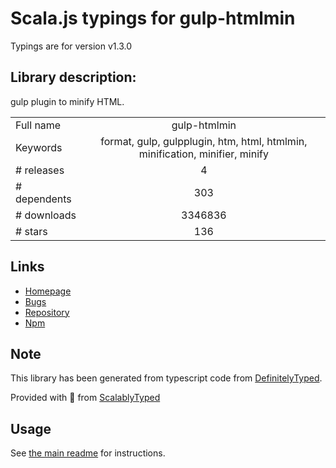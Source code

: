 
# Scala.js typings for gulp-htmlmin

Typings are for version v1.3.0

## Library description:
gulp plugin to minify HTML.

|                    |                 |
| ------------------ | :-------------: |
| Full name          | gulp-htmlmin |
| Keywords           | format, gulp, gulpplugin, htm, html, htmlmin, minification, minifier, minify |
| # releases         | 4 |
| # dependents       | 303 |
| # downloads        | 3346836 |
| # stars            | 136 |

## Links
- [Homepage](https://github.com/jonschlinkert/gulp-htmlmin)
- [Bugs](https://github.com/jonschlinkert/gulp-htmlmin/issues)
- [Repository](https://github.com/jonschlinkert/gulp-htmlmin)
- [Npm](https://www.npmjs.com/package/gulp-htmlmin)
    


## Note
This library has been generated from typescript code from [DefinitelyTyped](https://definitelytyped.org).

Provided with :purple_heart: from [ScalablyTyped](https://github.com/oyvindberg/ScalablyTyped)

## Usage
See [the main readme](../../readme.md) for instructions.


